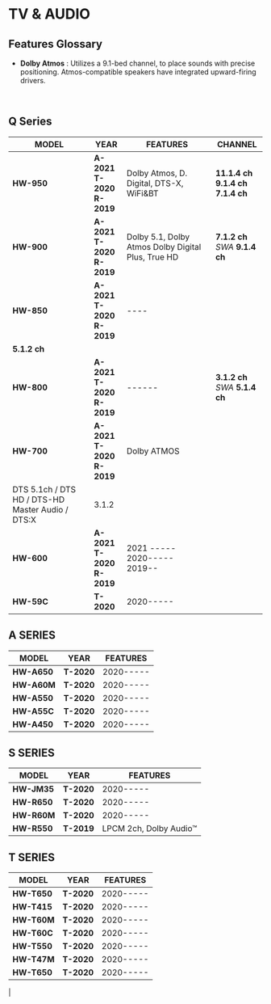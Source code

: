 # TV & AUDIO
## Features Glossary
- **Dolby Atmos** : Utilizes a 9.1-bed channel, to place sounds with precise positioning. Atmos-compatible speakers have integrated upward-firing drivers.




<br>

## Q Series
| MODEL | YEAR | FEATURES | CHANNEL |
|-------|----------|------|--------|
|**HW-950**|**A-2021**<br>**T-2020**<br>**R-2019**|Dolby Atmos, D. Digital, DTS-X, WiFi&BT|**11.1.4 ch**<br>**9.1.4 ch** <br>**7.1.4 ch**|
|**HW-900**|**A-2021**<br>**T-2020**<br>**R-2019**|Dolby 5.1, Dolby Atmos Dolby Digital Plus, True HD|**7.1.2 ch**<br> *SWA* **9.1.4 ch**|
|**HW-850**|**A-2021**<br>**T-2020**<br>**R-2019**|----|
**5.1.2 ch**|
|**HW-800**|**A-2021**<br>**T-2020**<br>**R-2019**|------|**3.1.2 ch**<br> *SWA* **5.1.4 ch**|
|**HW-700**|**A-2021**<br>**T-2020**<br>**R-2019**| Dolby ATMOS
DTS 5.1ch / DTS HD / DTS-HD Master Audio / DTS:X |3.1.2|
|**HW-600**|**A-2021**<br>**T-2020**<br>**R-2019**|2021 ----- <br> 2020-----<br> 2019--|
|**HW-59C**|**T-2020**|2020-----|


## A SERIES
| MODEL | YEAR | FEATURES |
|-------|----------|------|
|**HW-A650**|**T-2020**|2020-----|
|**HW-A60M**|**T-2020**|2020-----|
|**HW-A550**|**T-2020**|2020-----|
|**HW-A55C**|**T-2020**|2020-----|
|**HW-A450**|**T-2020**|2020-----|


## S SERIES 
| MODEL | YEAR | FEATURES |
|-------|----------|------|
|**HW-JM35**|**T-2020**|2020-----|
|**HW-R650**|**T-2020**|2020-----|
|**HW-R60M**|**T-2020**|2020-----|
|**HW-R550**|**T-2019**|LPCM 2ch, Dolby Audio™|**2.1 ch** |

## T SERIES 
| MODEL | YEAR | FEATURES |
|-------|----------|------|
|**HW-T650**|**T-2020**|2020-----|
|**HW-T415**|**T-2020**|2020-----|
|**HW-T60M**|**T-2020**|2020-----|
|**HW-T60C**|**T-2020**|2020-----|
|**HW-T550**|**T-2020**|2020-----|
|**HW-T47M**|**T-2020**|2020-----|
|**HW-T650**|**T-2020**|2020-----|
|
